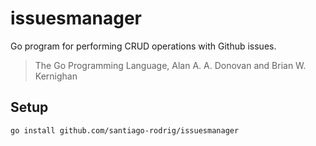 # issuesmanager

Go program for performing CRUD operations with Github issues.

> The Go Programming Language, Alan A. A. Donovan and Brian W. Kernighan

## Setup

```sh
go install github.com/santiago-rodrig/issuesmanager
```

